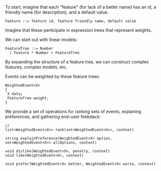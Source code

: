 To start, imagine that each "feature" (for lack of a better name) has an id, a friendly name (for description), and a default value.
```
Feature ::= feature id, feature friendly name, default value 
```
Imagine that these participate in expression trees that represent weights.

We can start out with linear models:
```
FeatureTree ::= Number
  | Feature * Number + FeatureTree
```
By expanding the structure of a feature tree, we can construct complex features, complex models, etc.

Events can be weighted by these feature trees:
```
WeightedEvent<X>
{
 X data;
 FeatureTree weight;
}
```

We provide a set of operations for ranking sets of events, explaning preferences, and gathering end-user feebdack:
```
//
list<WeightedEvent<X>> rank(set<WeightedEvent<X>>, context)

string explainPreference(WeightedEvent<X> option, set<WeightedEvent<X>> allOptions, context)

void dislike(WeightedEvent<X>, penalty, context)
void like(WeightedEvent<X>, context)

void prefer(WeightedEvent<X> better, WeightedEvent<X> worse, context)
```
